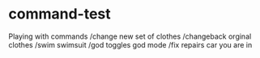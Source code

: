 # command-test
Playing with commands 
/change new set of clothes 
/changeback orginal clothes 
/swim  swimsuit
/god  toggles god mode 
/fix  repairs car you are in 
